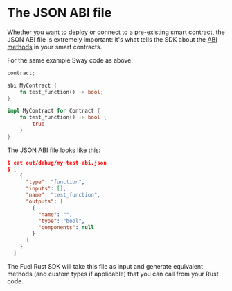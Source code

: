 # The JSON ABI file

Whether you want to deploy or connect to a pre-existing smart contract, the JSON ABI file is extremely important: it's what tells the SDK about the [ABI methods](https://fuellabs.github.io/sway/master/introduction/overview.html#declare-abi-in-wallet_lib) in your smart contracts.

For the same example Sway code as above:

```Rust
contract;

abi MyContract {
    fn test_function() -> bool;
}

impl MyContract for Contract {
    fn test_function() -> bool {
        true
    }
}
```

The JSON ABI file looks like this:

```json
$ cat out/debug/my-test-abi.json
$ [
    {
      "type": "function",
      "inputs": [],
      "name": "test_function",
      "outputs": [
        {
          "name": "",
          "type": "bool",
          "components": null
        }
      ]
    }
  ]
```

The Fuel Rust SDK will take this file as input and generate equivalent methods (and custom types if applicable) that you can call from your Rust code.

